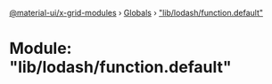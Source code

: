 [@material-ui/x-grid-modules](../README.md) › [Globals](../globals.md) › ["lib/lodash/function.default"](_lib_lodash_function_default_.md)

# Module: "lib/lodash/function.default"
